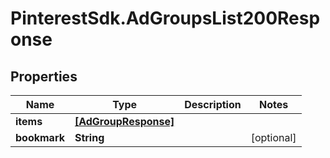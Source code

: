 # PinterestSdk.AdGroupsList200Response

## Properties

Name | Type | Description | Notes
------------ | ------------- | ------------- | -------------
**items** | [**[AdGroupResponse]**](AdGroupResponse.md) |  | 
**bookmark** | **String** |  | [optional] 


